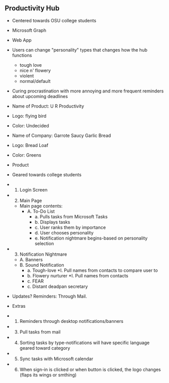 ## Productivity Hub 

* Centered towards OSU college students
* Microsoft Graph
* Web App
* Users can change "personality" types that changes how the hub functions
    * tough love 
    * nice n' flowery
    * violent
    * normal/default
* Curing procrastination with more annoying and more frequent reminders about upcoming deadlines
 

* Name of Product: U R Productivity
* Logo: flying bird
* Color: Undecided
* Name of Company: Garrote Saucy Garlic Bread
* Logo: Bread Loaf
* Color: Greens

* Product
* Geared towards college students
* 1. Login Screen
* 2. Main Page
    * Main page contents: 
        * A. To-Do List
            * a. Pulls tasks from Microsoft Tasks
            * b. Displays tasks
            * c. User ranks them by importance
            * d. User chooses personality
            * e. Notification nightmare begins-based on personality selection
* 3. Notification Nightmare
    * A. Banners
    * B. Sound Notification
        * a. Tough-love
            *I. Pull names from contacts to compare user to
        * b. Flowery nurturer
            *I. Pull names from contacts 
        * c. FEAR
        * c. Distant deadpan secretary

* Updates? Reminders: Through Mail.

* Extras
* 1. Reminders through desktop notifications/banners
* 3. Pull tasks from mail
* 4. Sorting tasks by type-notifications will have specific language geared toward category
* 5. Sync tasks with Microsoft calendar
* 6. When sign-in is clicked or when button is clicked, the logo changes (flaps its wings or smthing)